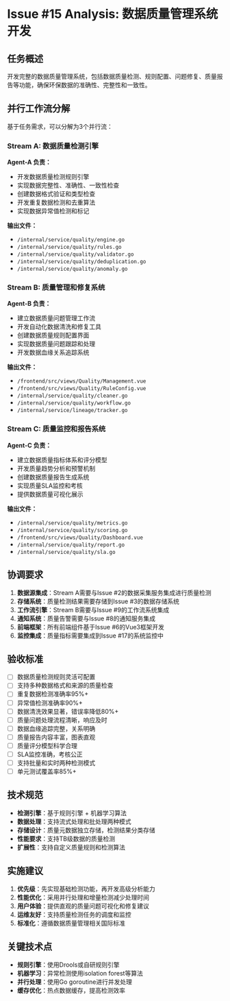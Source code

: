 # Issue #15 Analysis: 数据质量管理系统开发

## 任务概述

开发完整的数据质量管理系统，包括数据质量检测、规则配置、问题修复、质量报告等功能，确保环保数据的准确性、完整性和一致性。

## 并行工作流分解

基于任务需求，可以分解为3个并行流：

### Stream A: 数据质量检测引擎
**Agent-A 负责：**
- 开发数据质量检测规则引擎
- 实现数据完整性、准确性、一致性检查
- 创建数据格式验证和类型检查
- 开发重复数据检测和去重算法
- 实现数据异常值检测和标记

**输出文件：**
- `/internal/service/quality/engine.go`
- `/internal/service/quality/rules.go`
- `/internal/service/quality/validator.go`
- `/internal/service/quality/deduplication.go`
- `/internal/service/quality/anomaly.go`

### Stream B: 质量管理和修复系统
**Agent-B 负责：**
- 建立数据质量问题管理工作流
- 开发自动化数据清洗和修复工具
- 创建数据质量规则配置界面
- 实现数据质量问题跟踪和处理
- 开发数据血缘关系追踪系统

**输出文件：**
- `/frontend/src/views/Quality/Management.vue`
- `/frontend/src/views/Quality/RuleConfig.vue`
- `/internal/service/quality/cleaner.go`
- `/internal/service/quality/workflow.go`
- `/internal/service/lineage/tracker.go`

### Stream C: 质量监控和报告系统
**Agent-C 负责：**
- 建立数据质量指标体系和评分模型
- 开发质量趋势分析和预警机制
- 创建数据质量报告生成系统
- 实现质量SLA监控和考核
- 提供数据质量可视化展示

**输出文件：**
- `/internal/service/quality/metrics.go`
- `/internal/service/quality/scoring.go`
- `/frontend/src/views/Quality/Dashboard.vue`
- `/internal/service/quality/report.go`
- `/internal/service/quality/sla.go`

## 协调要求

1. **数据源集成**：Stream A需要与Issue #2的数据采集服务集成进行质量检测
2. **存储系统**：质量检测结果需要存储到Issue #3的数据存储系统
3. **工作流引擎**：Stream B需要与Issue #9的工作流系统集成
4. **通知系统**：质量告警需要与Issue #8的通知服务集成
5. **前端框架**：所有前端组件基于Issue #6的Vue3框架开发
6. **监控集成**：质量指标需要集成到Issue #17的系统监控中

## 验收标准

- [ ] 数据质量检测规则灵活可配置
- [ ] 支持多种数据格式和来源的质量检查
- [ ] 重复数据检测准确率95%+
- [ ] 异常值检测准确率90%+
- [ ] 数据清洗效果显著，错误率降低80%+
- [ ] 质量问题处理流程清晰，响应及时
- [ ] 数据血缘追踪完整，关系明确
- [ ] 质量报告内容丰富，图表直观
- [ ] 质量评分模型科学合理
- [ ] SLA监控准确，考核公正
- [ ] 支持批量和实时两种检测模式
- [ ] 单元测试覆盖率85%+

## 技术规范

- **检测引擎**：基于规则引擎 + 机器学习算法
- **数据处理**：支持流式处理和批处理两种模式
- **存储设计**：质量元数据独立存储，检测结果分类存储
- **性能要求**：支持TB级数据的质量检测
- **扩展性**：支持自定义质量规则和检测算法

## 实施建议

1. **优先级**：先实现基础检测功能，再开发高级分析能力
2. **性能优化**：采用并行处理和增量检测减少处理时间
3. **用户体验**：提供直观的质量问题可视化和修复建议
4. **运维友好**：支持质量检测任务的调度和监控
5. **标准化**：遵循数据质量管理相关国际标准

## 关键技术点

- **规则引擎**：使用Drools或自研规则引擎
- **机器学习**：异常检测使用isolation forest等算法
- **并行处理**：使用Go goroutine进行并发处理
- **缓存优化**：热点数据缓存，提高检测效率
